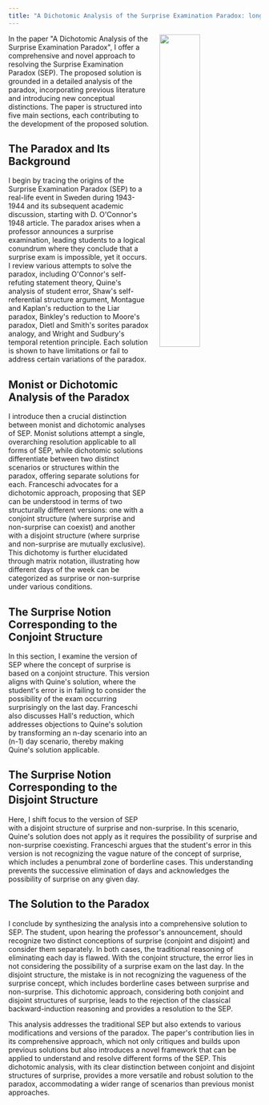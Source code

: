 ```yaml
---
title: "A Dichotomic Analysis of the Surprise Examination Paradox: long summary"
---
```


<img align="right" width="40%" src="/images/surprise-exam.jpg" style="margin-left: 20px;">

In the paper "A Dichotomic Analysis of the Surprise Examination Paradox", I offer a comprehensive and novel approach to resolving the Surprise Examination Paradox (SEP). The proposed solution is grounded in a detailed analysis of the paradox, incorporating previous literature and introducing new conceptual distinctions. The paper is structured into five main sections, each contributing to the development of the proposed solution.

## The Paradox and Its Background
I begin by tracing the origins of the Surprise Examination Paradox (SEP) to a real-life event in Sweden during 1943-1944 and its subsequent academic discussion, starting with D. O'Connor's 1948 article. The paradox arises when a professor announces a surprise examination, leading students to a logical conundrum where they conclude that a surprise exam is impossible, yet it occurs. I review various attempts to solve the paradox, including O'Connor's self-refuting statement theory, Quine's analysis of student error, Shaw's self-referential structure argument, Montague and Kaplan's reduction to the Liar paradox, Binkley's reduction to Moore's paradox, Dietl and Smith's sorites paradox analogy, and Wright and Sudbury's temporal retention principle. Each solution is shown to have limitations or fail to address certain variations of the paradox.

## Monist or Dichotomic Analysis of the Paradox
I introduce then a crucial distinction between monist and dichotomic analyses of SEP. Monist solutions attempt a single, overarching resolution applicable to all forms of SEP, while dichotomic solutions differentiate between two distinct scenarios or structures within the paradox, offering separate solutions for each. Franceschi advocates for a dichotomic approach, proposing that SEP can be understood in terms of two structurally different versions: one with a conjoint structure (where surprise and non-surprise can coexist) and another with a disjoint structure (where surprise and non-surprise are mutually exclusive). This dichotomy is further elucidated through matrix notation, illustrating how different days of the week can be categorized as surprise or non-surprise under various conditions.

## The Surprise Notion Corresponding to the Conjoint Structure
In this section, I examine the version of SEP where the concept of surprise is based on a conjoint structure. This version aligns with Quine's solution, where the student's error is in failing to consider the possibility of the exam occurring surprisingly on the last day. Franceschi also discusses Hall's reduction, which addresses objections to Quine's solution by transforming an n-day scenario into an (n-1) day scenario, thereby making Quine's solution applicable.

## The Surprise Notion Corresponding to the Disjoint Structure
Here, I shift focus to the version of SEP with a disjoint structure of surprise and non-surprise. In this scenario, Quine's solution does not apply as it requires the possibility of surprise and non-surprise coexisting. Franceschi argues that the student's error in this version is not recognizing the vague nature of the concept of surprise, which includes a penumbral zone of borderline cases. This understanding prevents the successive elimination of days and acknowledges the possibility of surprise on any given day.

## The Solution to the Paradox
I conclude by synthesizing the analysis into a comprehensive solution to SEP. The student, upon hearing the professor's announcement, should recognize two distinct conceptions of surprise (conjoint and disjoint) and consider them separately. In both cases, the traditional reasoning of eliminating each day is flawed. With the conjoint structure, the error lies in not considering the possibility of a surprise exam on the last day. In the disjoint structure, the mistake is in not recognizing the vagueness of the surprise concept, 
which includes borderline cases between surprise and non-surprise. This dichotomic approach, considering both conjoint and disjoint structures of surprise, leads to the rejection of the classical backward-induction reasoning and provides a resolution to the SEP.

This analysis addresses the traditional SEP but also extends to various modifications and versions of the paradox. The paper's contribution lies in its comprehensive approach, which not only critiques and builds upon previous solutions but also introduces a novel framework that can be applied to understand and resolve different forms of the SEP. This dichotomic analysis, with its clear distinction between conjoint and disjoint structures of surprise, provides a more versatile and robust solution to the paradox, accommodating a wider range of scenarios than previous monist approaches.
